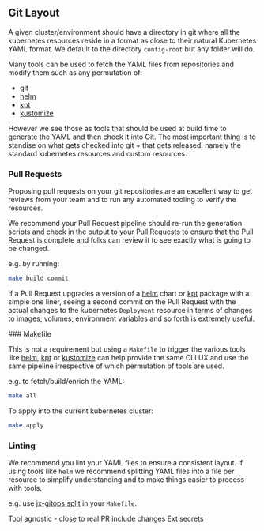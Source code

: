 ## Git Layout

A given cluster/environment should have a directory in git where all the kubernetes resources reside in a format as close to their natural Kubernetes YAML format. We default to the directory `config-root` but any folder will do. 
                                                                                                                           
Many tools can be used to fetch the YAML files from repositories and modify them such as any permutation of:

* git 
* [helm](https://helm.sh/) 
* [kpt](https://googlecontainertools.github.io/kpt/)
* [kustomize](https://kustomize.io/)

However we see those as tools that should be used at build time to generate the YAML and then check it into Git. The most important thing is to standise on what gets checked into git + that gets released: namely the standard kubernetes resources and custom resources.

### Pull Requests

Proposing pull requests on your git repositories are an excellent way to get reviews from your team and to run any automated tooling to verify the resources.

We recommend your Pull Request pipeline should re-run the generation scripts and check in the output to your Pull Requests to ensure that the Pull Request is complete and folks can review it to see exactly what is going to be changed.

e.g. by running:

```bash 
make build commit
```

If a Pull Request upgrades a version of a [helm](https://helm.sh/) chart or [kpt](https://googlecontainertools.github.io/kpt/) package with a simple one liner, seeing a second commit on the Pull Request with the actual changes to the kubernetes `Deployment` resource in terms of changes to images, volumes, environment variables and so forth is extremely useful.


### Makefile

This is not a requirement but using a `Makefile` to trigger the various tools like [helm](https://helm.sh/), [kpt](https://googlecontainertools.github.io/kpt/) or [kustomize](https://kustomize.io/) can help provide the same CLI UX and use the same pipeline irrespective of which permutation of tools are used.

e.g. to fetch/build/enrich the YAML:

```bash
make all 
```

To apply into the current kubernetes cluster:

```bash
make apply 
```

### Linting

We recommend you lint your YAML files to ensure a consistent layout. If using tools like `helm` we recommend splitting YAML files into a file per resource to simplify understanding and to make things easier to process with tools. 

e.g. use [jx-gitops split](https://github.com/jenkins-x/jx-gitops/blob/master/docs/cmd/jx-gitops_split.md) in your `Makefile`.


Tool agnostic - close to real 
PR include changes
Ext secrets 
